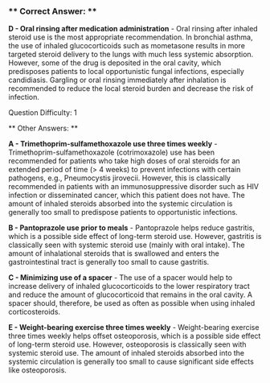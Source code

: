 ### ** Correct Answer: **

**D - Oral rinsing after medication administration** - Oral rinsing after inhaled steroid use is the most appropriate recommendation. In bronchial asthma, the use of inhaled glucocorticoids such as mometasone results in more targeted steroid delivery to the lungs with much less systemic absorption. However, some of the drug is deposited in the oral cavity, which predisposes patients to local opportunistic fungal infections, especially candidiasis. Gargling or oral rinsing immediately after inhalation is recommended to reduce the local steroid burden and decrease the risk of infection.

Question Difficulty: 1

** Other Answers: **

**A - Trimethoprim-sulfamethoxazole use three times weekly** - Trimethoprim-sulfamethoxazole (cotrimoxazole) use has been recommended for patients who take high doses of oral steroids for an extended period of time (> 4 weeks) to prevent infections with certain pathogens, e.g., Pneumocystis jirovecii. However, this is classically recommended in patients with an immunosuppressive disorder such as HIV infection or disseminated cancer, which this patient does not have. The amount of inhaled steroids absorbed into the systemic circulation is generally too small to predispose patients to opportunistic infections.

**B - Pantoprazole use prior to meals** - Pantoprazole helps reduce gastritis, which is a possible side effect of long-term steroid use. However, gastritis is classically seen with systemic steroid use (mainly with oral intake). The amount of inhalational steroids that is swallowed and enters the gastrointestinal tract is generally too small to cause gastritis.

**C - Minimizing use of a spacer** - The use of a spacer would help to increase delivery of inhaled glucocorticoids to the lower respiratory tract and reduce the amount of glucocorticoid that remains in the oral cavity. A spacer should, therefore, be used as often as possible when using inhaled corticosteroids.

**E - Weight-bearing exercise three times weekly** - Weight-bearing exercise three times weekly helps offset osteoporosis, which is a possible side effect of long-term steroid use. However, osteoporosis is classically seen with systemic steroid use. The amount of inhaled steroids absorbed into the systemic circulation is generally too small to cause significant side effects like osteoporosis.

